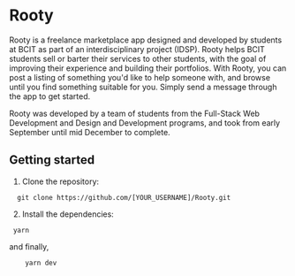 # Rooty

Rooty is a freelance marketplace app designed and developed by students at BCIT as part of an interdisciplinary project (IDSP). Rooty helps BCIT students sell or barter their services to other students, with the goal of improving their experience and building their portfolios. With Rooty, you can post a listing of something you'd like to help someone with, and browse until you find something suitable for you. Simply send a message through the app to get started.

Rooty was developed by a team of students from the Full-Stack Web Development and Design and Development programs, and took from early September until mid December to complete.

## Getting started

1. Clone the repository:

```
  git clone https://github.com/[YOUR_USERNAME]/Rooty.git
```

2. Install the dependencies:

```
 yarn
```

and finally, 

```
    yarn dev
```
